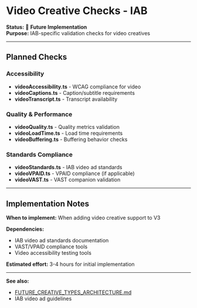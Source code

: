 # Video Creative Checks - IAB

**Status:** 🔮 **Future Implementation**  
**Purpose:** IAB-specific validation checks for video creatives

---

## Planned Checks

### Accessibility
- **videoAccessibility.ts** - WCAG compliance for video
- **videoCaptions.ts** - Caption/subtitle requirements
- **videoTranscript.ts** - Transcript availability

### Quality & Performance
- **videoQuality.ts** - Quality metrics validation
- **videoLoadTime.ts** - Load time requirements
- **videoBuffering.ts** - Buffering behavior checks

### Standards Compliance
- **videoStandards.ts** - IAB video ad standards
- **videoVPAID.ts** - VPAID compliance (if applicable)
- **videoVAST.ts** - VAST companion validation

---

## Implementation Notes

**When to implement:** When adding video creative support to V3

**Dependencies:**
- IAB video ad standards documentation
- VAST/VPAID compliance tools
- Video accessibility testing tools

**Estimated effort:** 3-4 hours for initial implementation

---

**See also:**
- [FUTURE_CREATIVE_TYPES_ARCHITECTURE.md](../../../../../docs/FUTURE_CREATIVE_TYPES_ARCHITECTURE.md)
- IAB video ad guidelines
